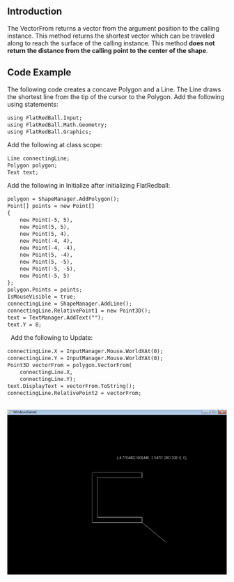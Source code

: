 ## Introduction

The VectorFrom returns a vector from the argument position to the calling instance. This method returns the shortest vector which can be traveled along to reach the surface of the calling instance. This method **does not return the distance from the calling point to the center of the shape**.

## Code Example

The following code creates a concave Polygon and a Line. The Line draws the shortest line from the tip of the cursor to the Polygon. Add the following using statements:

    using FlatRedBall.Input;
    using FlatRedBall.Math.Geometry;
    using FlatRedBall.Graphics;

Add the following at class scope:

    Line connectingLine;
    Polygon polygon;
    Text text;

Add the following in Initialize after initializing FlatRedball:

``` lang:c#
polygon = ShapeManager.AddPolygon();
Point[] points = new Point[]
{
    new Point(-5, 5),
    new Point(5, 5),
    new Point(5, 4),
    new Point(-4, 4),
    new Point(-4, -4),
    new Point(5, -4),
    new Point(5, -5),
    new Point(-5, -5),
    new Point(-5, 5)
};
polygon.Points = points;
IsMouseVisible = true;
connectingLine = ShapeManager.AddLine();
connectingLine.RelativePoint1 = new Point3D();
text = TextManager.AddText("");
text.Y = 8;
```

  Add the following to Update:

``` lang:c#
connectingLine.X = InputManager.Mouse.WorldXAt(0);
connectingLine.Y = InputManager.Mouse.WorldYAt(0);
Point3D vectorFrom = polygon.VectorFrom(
    connectingLine.X,
    connectingLine.Y);
text.DisplayText = vectorFrom.ToString();
connectingLine.RelativePoint2 = vectorFrom;
```

  ![VectorFrom.png](/media/migrated_media-VectorFrom.png)
